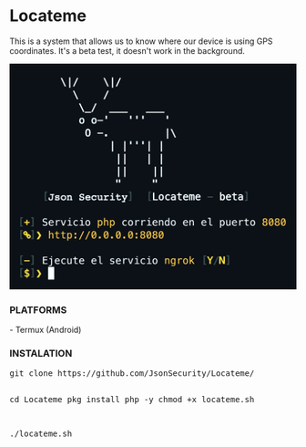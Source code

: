 # Locateme
 This is a system that allows us to know where our device is using GPS coordinates. It's a beta test, it doesn't work in the background.

<img src="Images/locateme.jpg" width="600px" heigth="600px">

<h3>PLATFORMS</h3>
- Termux (Android)

<h3>INSTALATION</h3>
<pre>
git clone https://github.com/JsonSecurity/Locateme/


cd Locateme
pkg install php -y
chmod +x locateme.sh

./locateme.sh
</pre>

